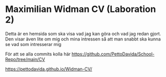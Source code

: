 
# Maximilian Widman CV (Laboration 2)

Detta är en hemsida som ska visa vad jag kan göra och vad jag redan gjort. Den visar även lite om mig och mina intressen så att man snabbt ska kunna se vad som intresserar mig

För att se alla commits kolla här https://github.com/PettoDavida/School-Repo/tree/main/CV 

https://pettodavida.github.io/Widman-CV/
